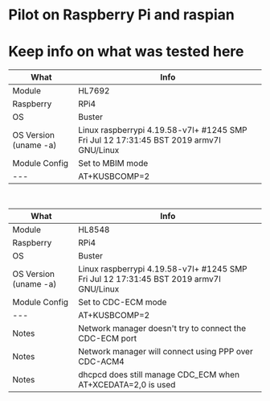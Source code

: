 # Pilot on Raspberry Pi and raspian
# Keep info on what was tested here

  

|  What | Info |
| ---- | ---- |  
| Module | HL7692 |
| Raspberry | RPi4 |
| OS | Buster |
| OS Version (uname -a) | Linux raspberrypi 4.19.58-v7l+ #1245 SMP Fri Jul 12 17:31:45 BST 2019 armv7l GNU/Linux |
| Module Config |  Set to MBIM mode
| --- |   AT+KUSBCOMP=2 |  


<br/>

|  What | Info |
| ---- | ---- |  
| Module | HL8548 |
| Raspberry | RPi4 |
| OS | Buster |
| OS Version (uname -a) | Linux raspberrypi 4.19.58-v7l+ #1245 SMP Fri Jul 12 17:31:45 BST 2019 armv7l GNU/Linux |
| Module Config |  Set to CDC-ECM mode
| --- |   AT+KUSBCOMP=2 | 
| Notes | Network manager doesn't try to connect the CDC-ECM port |
| Notes | Network manager will connect using PPP over CDC-ACM4 | 
| Notes | dhcpcd does still manage CDC_ECM when AT+XCEDATA=2,0 is used |



<br/>